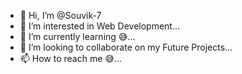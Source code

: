 - 👋 Hi, I’m @Souvik-7
- 👀 I’m interested in Web Development...
- 🌱 I’m currently learning 😅...
- 💞️ I’m looking to collaborate on my Future Projects...
- 📫 How to reach me 😅...

<!---
Souvik-7/Souvik-7 is a ✨ special ✨ repository because its `README.md` (this file) appears on your GitHub profile.
You can click the Preview link to take a look at your changes.
--->
